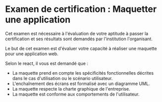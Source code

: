 # Examen de certification : Maquetter une application

Cet examen est  nécessaire à l'évaluation de votre aptitude à passer la certification et ses résultats sont demandés par l'institution l'organisant.

Le but de cet examen est d'évaluer votre capacité à réaliser une maquette pour une application web. 

Selon le react, il vous est demandé que : 

- La maquette prend en compte les spécificités fonctionnelles décrites dans le cas d'utilisation ou le scénario utilisateur.
- L'enchaînement des écrans est formalisé avec un diagramme UML.
- La maquette respecte la charte graphique de l'entreprise.
- La maquette est conforme aux comportements de l'utilisateur.
